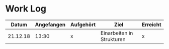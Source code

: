 # Work Log

Datum | Angefangen | Aufgehört | Ziel | Erreicht
------|------------|-----------|------|---------
21.12.18 | 13:30 | x | Einarbeiten in Strukturen | x
